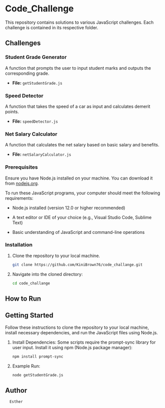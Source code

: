 # Code_Challenge

This repository contains solutions to various JavaScript challenges. Each challenge is contained in its respective folder.

## Challenges

### Student Grade Generator

A function that prompts the user to input student marks and outputs the corresponding grade.

- **File:** `getStudentGrade.js`

### Speed Detector

A function that takes the speed of a car as input and calculates demerit points.

- **File:** `speedDetector.js`

### Net Salary Calculator

A function that calculates the net salary based on basic salary and benefits.

- **File:** `netSalaryCalculator.js`
### Prerequisites

Ensure you have Node.js installed on your machine. You can download it from [nodejs.org](https://nodejs.org/).

To run these JavaScript programs, your computer should meet the
following requirements:

-   Node.js installed (version 12.0 or higher recommended)

-   A text editor or IDE of your choice (e.g., Visual Studio Code,
    Sublime Text)

-   Basic understanding of JavaScript and command-line operations
### Installation 
1. Clone the repository to your local machine.
   ```bash
   git clone https://github.com/KiniBrown76/code_challange.git

2. Navigate into the cloned directory:
   ```bash
   cd code_challange
## How to Run
## Getting Started

Follow these instructions to clone the repository to your local machine, install necessary dependencies, and run the JavaScript files using Node.js.

1. Install Dependencies:
   Some scripts require the prompt-sync library for user input. Install it using npm (Node.js package manager):
   ```bash
   npm install prompt-sync
2. Example Run:
   ```bash
   node getStudentGrade.js
## Author
  ```bash
    Esther

